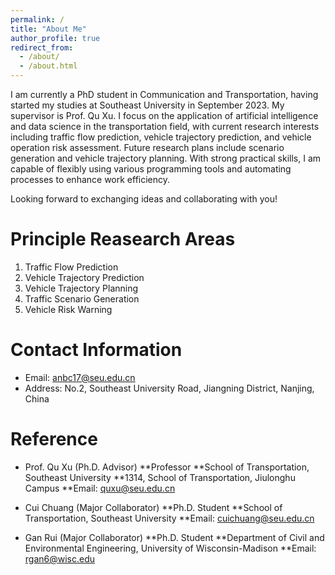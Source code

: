 ```yaml
---
permalink: /
title: "About Me"
author_profile: true
redirect_from: 
  - /about/
  - /about.html
---
```


I am currently a PhD student in Communication and Transportation, having started my studies at Southeast University in September 2023. My supervisor is Prof. Qu Xu. I focus on the application of artificial intelligence and data science in the transportation field, with current research interests including traffic flow prediction, vehicle trajectory prediction, and vehicle operation risk assessment. Future research plans include scenario generation and vehicle trajectory planning. With strong practical skills, I am capable of flexibly using various programming tools and automating processes to enhance work efficiency.

Looking forward to exchanging ideas and collaborating with you!

Principle Reasearch Areas
======
1. Traffic Flow Prediction
2. Vehicle Trajectory Prediction
3. Vehicle Trajectory Planning
4. Traffic Scenario Generation
5. Vehicle Risk Warning

Contact Information
======
- Email: anbc17@seu.edu.cn
- Address: No.2, Southeast University Road, Jiangning District, Nanjing, China

Reference
======
* Prof. Qu Xu (Ph.D. Advisor)
  **Professor
  **School of Transportation, Southeast University
  **1314, School of Transportation, Jiulonghu Campus
  **Email: quxu@seu.edu.cn

* Cui Chuang (Major Collaborator)
  **Ph.D. Student
  **School of Transportation, Southeast University
  **Email: cuichuang@seu.edu.cn

* Gan Rui (Major Collaborator)
  **Ph.D. Student
  **Department of Civil and Environmental Engineering, University of Wisconsin-Madison
  **Email: rgan6@wisc.edu


